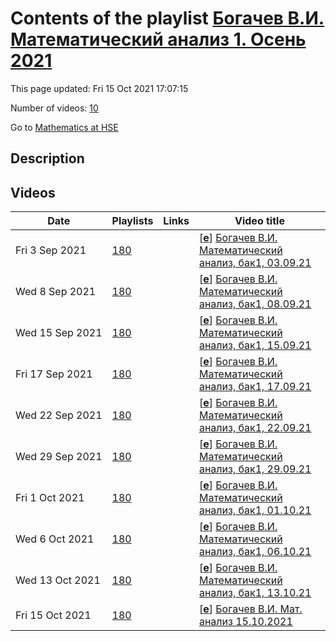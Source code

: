# Contents of the playlist [Богачев В.И. Математический анализ 1. Осень 2021](https://www.youtube.com/playlist?list=PLq3E5oubNNoB_DhM7pZCAihGmk1Fb32dw)

This page updated: Fri 15 Oct 2021 17:07:15

Number of videos: [10](#videos)

Go to [Mathematics at HSE](../README.md)

## Description



## Videos

|Date|Playlists|Links|Video title|
|---|---|---|---|
| Fri&nbsp;3&nbsp;Sep&nbsp;2021 | [180](../playlists/180 "Богачев В.И. Математический анализ 1. Осень 2021") |  | [[**e**](https://studio.youtube.com/video/tunsi9ffvo4/edit "Edit")] [Богачев В.И. Математический анализ, бак1, 03.09.21](https://www.youtube.com/watch?v=tunsi9ffvo4&list=PLq3E5oubNNoB_DhM7pZCAihGmk1Fb32dw) |
| Wed&nbsp;8&nbsp;Sep&nbsp;2021 | [180](../playlists/180 "Богачев В.И. Математический анализ 1. Осень 2021") |  | [[**e**](https://studio.youtube.com/video/lYtmBftMXuo/edit "Edit")] [Богачев В.И. Математический анализ, бак1, 08.09.21](https://www.youtube.com/watch?v=lYtmBftMXuo&list=PLq3E5oubNNoB_DhM7pZCAihGmk1Fb32dw) |
| Wed&nbsp;15&nbsp;Sep&nbsp;2021 | [180](../playlists/180 "Богачев В.И. Математический анализ 1. Осень 2021") |  | [[**e**](https://studio.youtube.com/video/lu7HsnsQxQU/edit "Edit")] [Богачев В.И. Математический анализ, бак1, 15.09.21](https://www.youtube.com/watch?v=lu7HsnsQxQU&list=PLq3E5oubNNoB_DhM7pZCAihGmk1Fb32dw) |
| Fri&nbsp;17&nbsp;Sep&nbsp;2021 | [180](../playlists/180 "Богачев В.И. Математический анализ 1. Осень 2021") |  | [[**e**](https://studio.youtube.com/video/VkOipp5MKB0/edit "Edit")] [Богачев В.И. Математический анализ, бак1, 17.09.21](https://www.youtube.com/watch?v=VkOipp5MKB0&list=PLq3E5oubNNoB_DhM7pZCAihGmk1Fb32dw) |
| Wed&nbsp;22&nbsp;Sep&nbsp;2021 | [180](../playlists/180 "Богачев В.И. Математический анализ 1. Осень 2021") |  | [[**e**](https://studio.youtube.com/video/0ofWgEw85XU/edit "Edit")] [Богачев В.И. Математический анализ, бак1, 22.09.21](https://www.youtube.com/watch?v=0ofWgEw85XU&list=PLq3E5oubNNoB_DhM7pZCAihGmk1Fb32dw) |
| Wed&nbsp;29&nbsp;Sep&nbsp;2021 | [180](../playlists/180 "Богачев В.И. Математический анализ 1. Осень 2021") |  | [[**e**](https://studio.youtube.com/video/-fP_STaIjLc/edit "Edit")] [Богачев В.И. Математический анализ, бак1, 29.09.21](https://www.youtube.com/watch?v=-fP_STaIjLc&list=PLq3E5oubNNoB_DhM7pZCAihGmk1Fb32dw) |
| Fri&nbsp;1&nbsp;Oct&nbsp;2021 | [180](../playlists/180 "Богачев В.И. Математический анализ 1. Осень 2021") |  | [[**e**](https://studio.youtube.com/video/wEM3WyYvts4/edit "Edit")] [Богачев В.И. Математический анализ, бак1, 01.10.21](https://www.youtube.com/watch?v=wEM3WyYvts4&list=PLq3E5oubNNoB_DhM7pZCAihGmk1Fb32dw) |
| Wed&nbsp;6&nbsp;Oct&nbsp;2021 | [180](../playlists/180 "Богачев В.И. Математический анализ 1. Осень 2021") |  | [[**e**](https://studio.youtube.com/video/XSCC6lge4bk/edit "Edit")] [Богачев В.И. Математический анализ, бак1, 06.10.21](https://www.youtube.com/watch?v=XSCC6lge4bk&list=PLq3E5oubNNoB_DhM7pZCAihGmk1Fb32dw) |
| Wed&nbsp;13&nbsp;Oct&nbsp;2021 | [180](../playlists/180 "Богачев В.И. Математический анализ 1. Осень 2021") |  | [[**e**](https://studio.youtube.com/video/N6UXAZUdkuk/edit "Edit")] [Богачев В.И. Математический анализ, бак1, 13.10.21](https://www.youtube.com/watch?v=N6UXAZUdkuk&list=PLq3E5oubNNoB_DhM7pZCAihGmk1Fb32dw) |
| Fri&nbsp;15&nbsp;Oct&nbsp;2021 | [180](../playlists/180 "Богачев В.И. Математический анализ 1. Осень 2021") |  | [[**e**](https://studio.youtube.com/video/HrmFYrSisJo/edit "Edit")] [Богачев В.И. Мат. анализ 15.10.2021](https://www.youtube.com/watch?v=HrmFYrSisJo&list=PLq3E5oubNNoB_DhM7pZCAihGmk1Fb32dw) |

